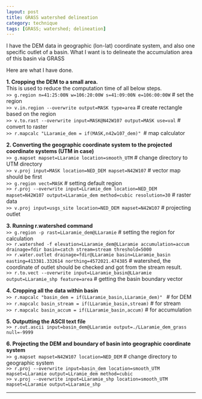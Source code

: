 ```yaml
---
layout: post
title: GRASS watershed delineation
category: technique
tags: [GRASS; watershed; delineation]
---
```


I have the DEM data in geographic (lon-lat) coordinate system, and also one specific
outlet of a basin.
What I want is to delineate the accumulation area of this basin via GRASS

Here are what I have done.

**1. Cropping the DEM to a small area.**  
This is used to reduce the computation time of all below steps.  
`>> g.region n=41:25:00N w=106:20:00W s=41:09:00N e=106:00:00W`  # set the region  
`>> v.in.region --overwrite output=MASK type=area`  # create rectangle based on the region  
`>> v.to.rast --overwrite input=MASK@N42W107 output=MASK use=val`  # convert to raster  
`>> r.mapcalc "LLaramie_dem = if(MASK,n42w107_dem)" `# map calculator  

**2. Converting the geographic coordinate system to the projected coordinate systems (UTM in case)**  
`>> g.mapset mapset=LLaramie location=smooth_UTM`  # change directory to UTM directory  
`>> v.proj input=MASK location=NED_DEM mapset=N42W107`  # vector map should be first  
`>> g.region vect=MASK`  # setting default region  
`>> r.proj --overwrite input=LLramie_dem location=NED_DEM mapset=N42W107 output=LLaramie_dem method=cubic resolution=30` # raster data  
`>> v.proj input=usgs_site location=NED_DEM mapset=N42W107`  # projecting outlet  

**3. Running r.watershed command**  
`>> g.region -p rast=LLaramie_dem@LLaramie`  # setting the region for calculation  
`>> r.watershed -f elevation=LLaramie_dem@LLaramie accumulation=accum drainage=fdir basin=catch stream=stream threshold=5000`  
`>> r.water.outlet drainage=fdir@LLaramie basin=LLaramie_basin easting=413381.332614 northing=4572021.474385`  # watershed, the 
 coordinate of outlet should be checked and got from the stream result.  
`>> r.to.vect --overwrite input=LLaramie_basin@LLaramie output=LLaramie_shp feature=area`  # getting the basin boundary vector   

**4. Cropping all the data within basin**  
`>> r.mapcalc "basin_dem = if(LLaramie_basin,LLaramie_dem)" ` # for DEM  
`>> r.mapcalc basin_stream = if(LLaramie_basin,stream)`  # for stream  
`>> r.mapcalc basin_accum = if(LLaramie_basin,accum)`  # for accumulation  

**5. Outputting the ASCII text file**  
`>> r.out.ascii input=basin_dem@LLaramie output=./LLaramie_dem_grass null=-9999`  

**6. Projecting the DEM and boundary of basin into geographic coordinate system**  
`>> g.mapset mapset=N42W107 location=NED_DEM`  # change directory to geographic system  
`>> r.proj --overwrite input=basin_dem location=smooth_UTM mapset=LLaramie output=LLramie_dem method=cubic`  
`>> v.proj --overwrite input=LLaramie_shp location=smooth_UTM mapset=LLaramie output=LLaramie_shp`  

---



